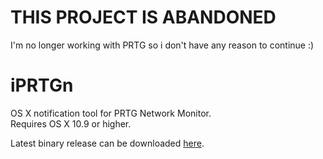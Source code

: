 # THIS PROJECT IS ABANDONED  
I'm no longer working with PRTG so i don't have any reason to continue :)  

# iPRTGn
OS X notification tool for PRTG Network Monitor.  
Requires OS X 10.9 or higher.  

Latest binary release can be downloaded [here](https://deseven.info/sys/iprtgn.zip).
